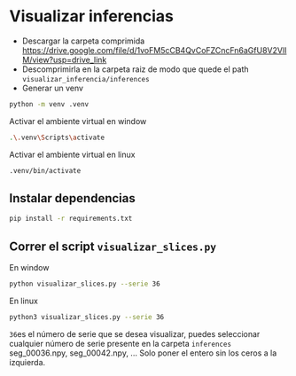# Visualizar inferencias
- Descargar la carpeta comprimida https://drive.google.com/file/d/1voFM5cCB4QvCoFZCncFn6aGfU8V2VlIM/view?usp=drive_link
- Descomprimirla en la carpeta raiz de modo que quede el path `visualizar_inferencia/inferences`
- Generar un venv 
```bash 
python -m venv .venv
```
Activar el ambiente virtual en window
```bash
.\.venv\Scripts\activate
```
Activar el ambiente virtual en linux
```bash
.venv/bin/activate
```
## Instalar dependencias
```bash
pip install -r requirements.txt
```
## Correr el script `visualizar_slices.py`
En window
```bash
python visualizar_slices.py --serie 36
```
En linux
```bash
python3 visualizar_slices.py --serie 36
```
`36`es el número de serie que se desea visualizar, puedes seleccionar cualquier número de serie presente en la carpeta `inferences` seg_00036.npy, seg_00042.npy, ... Solo poner el entero sin los ceros a la izquierda.